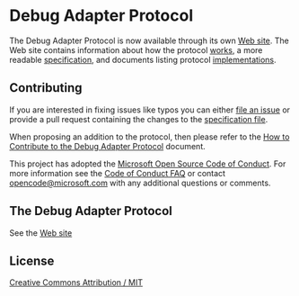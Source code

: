 # Debug Adapter Protocol

The Debug Adapter Protocol is now available through its own [Web site](https://microsoft.github.io/debug-adapter-protocol/). The Web site contains information about how the protocol [works](https://microsoft.github.io/debug-adapter-protocol/overview), a more readable [specification](https://microsoft.github.io/debug-adapter-protocol/specification), and documents listing protocol [implementations](https://microsoft.github.io/debug-adapter-protocol/implementors/adapters/).

## Contributing
If you are interested in fixing issues like typos you can either [file an issue](https://github.com/Microsoft/debug-adapter-protocol/issues/new) or provide a pull request containing the changes to the [specification file](https://github.com/Microsoft/debug-adapter-protocol/blob/gh-pages/debugAdapterProtocol.json).

When proposing an addition to the protocol, then please refer to the [How to Contribute to the Debug Adapter Protocol](contributing.md) document.

This project has adopted the [Microsoft Open Source Code of Conduct](https://opensource.microsoft.com/codeofconduct/). For more information see the [Code of Conduct FAQ](https://opensource.microsoft.com/codeofconduct/faq/) or contact [opencode@microsoft.com](mailto:opencode@microsoft.com) with any additional questions or comments.

## The Debug Adapter Protocol

See the [Web site](https://microsoft.github.io/debug-adapter-protocol/)

## License
[Creative Commons Attribution / MIT](License.txt)
